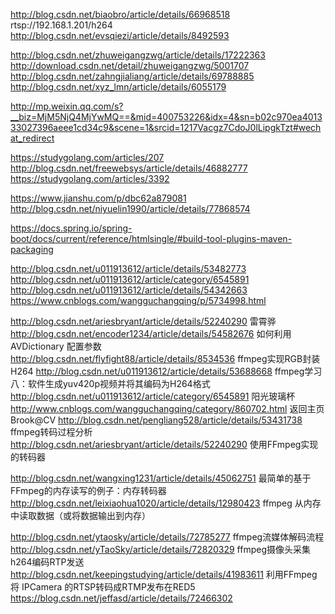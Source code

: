 http://blog.csdn.net/biaobro/article/details/66968518
rtsp://192.168.1.201/h264
http://blog.csdn.net/evsqiezi/article/details/8492593

http://blog.csdn.net/zhuweigangzwg/article/details/17222363                                                                   
http://download.csdn.net/detail/zhuweigangzwg/5001707                                                                              
http://blog.csdn.net/zahngjialiang/article/details/69788885                                                                               
http://blog.csdn.net/xyz_lmn/article/details/6055179

http://mp.weixin.qq.com/s?__biz=MjM5NjQ4MjYwMQ==&mid=400753226&idx=4&sn=b02c970ea401333027396aeee1cd34c9&scene=1&srcid=1217Vacgz7CdoJ0lLipgkTzt#wechat_redirect



https://studygolang.com/articles/207
http://blog.csdn.net/freewebsys/article/details/46882777
https://studygolang.com/articles/3392



https://www.jianshu.com/p/dbc62a879081
http://blog.csdn.net/niyuelin1990/article/details/77868574

https://docs.spring.io/spring-boot/docs/current/reference/htmlsingle/#build-tool-plugins-maven-packaging



http://blog.csdn.net/u011913612/article/details/53482773
http://blog.csdn.net/u011913612/article/category/6545891
http://blog.csdn.net/u011913612/article/details/54342663
https://www.cnblogs.com/wangguchangqing/p/5734998.html

http://blog.csdn.net/ariesbryant/article/details/52240290
雷霄骅
http://blog.csdn.net/encoder1234/article/details/54582676 如何利用 AVDictionary 配置参数
http://blog.csdn.net/flyfight88/article/details/8534536 ffmpeg实现RGB封装H264
http://blog.csdn.net/u011913612/article/details/53688668 ffmpeg学习八：软件生成yuv420p视频并将其编码为H264格式
http://blog.csdn.net/u011913612/article/category/6545891 阳光玻璃杯
http://www.cnblogs.com/wangguchangqing/category/860702.html 返回主页 Brook@CV
http://blog.csdn.net/pengliang528/article/details/53431738 ffmpeg转码过程分析
http://blog.csdn.net/ariesbryant/article/details/52240290  使用FFmpeg实现的转码器

http://blog.csdn.net/wangxing1231/article/details/45062751  最简单的基于FFmpeg的内存读写的例子：内存转码器
http://blog.csdn.net/leixiaohua1020/article/details/12980423 ffmpeg 从内存中读取数据（或将数据输出到内存）

http://blog.csdn.net/ytaosky/article/details/72785277  ffmpeg流媒体解码流程
http://blog.csdn.net/yTaoSky/article/details/72820329  ffmpeg摄像头采集h264编码RTP发送
http://blog.csdn.net/keepingstudying/article/details/41983611 利用FFmpeg将 IPCamera 的RTSP转码成RTMP发布在RED5
https://blog.csdn.net/jeffasd/article/details/72466302
